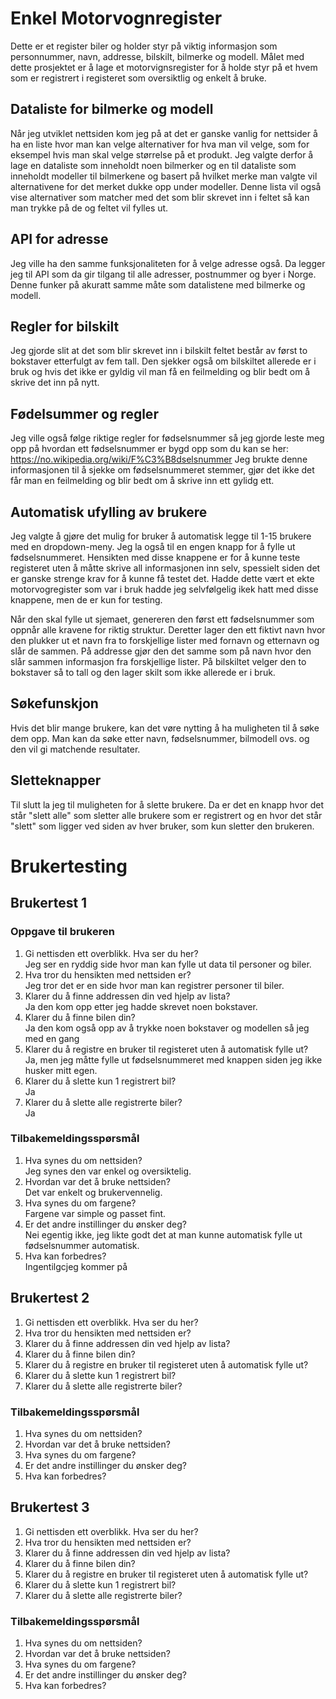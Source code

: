 <h1>Enkel Motorvognregister</h1>
Dette er et register biler og holder styr på viktig informasjon som personnummer, navn, addresse, bilskilt, bilmerke og modell. Målet med dette prosjektet er å lage et motorvignsregister for å holde styr på et hvem som er registrert i registeret som oversiktlig og enkelt å bruke.

<h2>Dataliste for bilmerke og modell</h2>
Når jeg utviklet nettsiden kom jeg på at det er ganske vanlig for nettsider å ha en liste hvor man kan velge alternativer for hva man vil velge, som for eksempel hvis man skal velge størrelse på et produkt. Jeg valgte derfor å lage en dataliste som inneholdt noen bilmerker og en til dataliste som inneholdt modeller til bilmerkene og basert på hvilket merke man valgte vil alternativene for det merket dukke opp under modeller. Denne lista vil også vise alternativer som matcher med det som blir skrevet inn i feltet så kan man trykke på de og feltet vil fylles ut.

<h2>API for adresse</h2>
Jeg ville ha den samme funksjonaliteten for å velge adresse også. Da legger jeg til API som da gir tilgang til alle adresser, postnummer og byer i Norge. Denne funker på akuratt samme måte som datalistene med bilmerke og modell.

<h2>Regler for bilskilt</h2>

Jeg gjorde slit at det som blir skrevet inn i bilskilt feltet består av først to bokstaver etterfulgt av fem tall. Den sjekker også om bilskiltet allerede er i bruk og hvis det ikke er gyldig vil man få en feilmelding og blir bedt om å skrive det inn på nytt. 

<h2>Fødelsummer og regler</h2>

Jeg ville også følge riktige regler for fødselsnummer så jeg gjorde leste meg opp på hvordan ett fødselsnummer er bygd opp som du kan se her: https://no.wikipedia.org/wiki/F%C3%B8dselsnummer 
Jeg brukte denne informasjonen til å sjekke om fødselsnummeret stemmer, gjør det ikke det får man en feilmelding og blir bedt om å skrive inn ett gylidg ett.

<h2>Automatisk ufylling av brukere</h2>

Jeg valgte å gjøre det mulig for bruker å automatisk legge til 1-15 brukere med en dropdown-meny. Jeg la også til en engen knapp for å fylle ut fødselsnummeret. Hensikten med disse knappene er for å kunne teste registeret uten å måtte skrive all informasjonen inn selv, spessielt siden det er ganske strenge krav for å kunne få testet det. Hadde dette vært et ekte motorvogregister som var i bruk hadde jeg selvfølgelig ikek hatt med disse knappene, men de er kun for testing.

Når den skal fylle ut sjemaet, genereren den først ett fødselsnummer som oppnår alle kravene for riktig struktur. Deretter lager den ett fiktivt navn hvor den plukker ut et navn fra to forskjellige lister med fornavn og etternavn og slår de sammen. På addresse gjør den det samme som på navn hvor den slår sammen informasjon fra forskjellige lister. På bilskiltet velger den to bokstaver så to tall og den lager skilt som ikke allerede er i bruk. 

<h2>Søkefunskjon</h2>

Hvis det blir mange brukere, kan det vøre nytting å ha muligheten til å søke dem opp. Man kan da søke etter navn, fødselsnummer, bilmodell ovs. og den vil gi matchende resultater.

<h2>Sletteknapper</h2>

Til slutt la jeg til muligheten for å slette brukere. Da er det en knapp hvor det står "slett alle" som sletter alle brukere som er registrert og en hvor det står "slett" som ligger ved siden av hver bruker, som kun sletter den brukeren.

<h1>Brukertesting</h1>

<h2>Brukertest 1</h2>

<h3>Oppgave til brukeren</h3>

1. Gi nettisden ett overblikk. Hva ser du her? <br>
   Jeg ser en ryddig side hvor man kan fylle ut data til personer og biler.
2. Hva tror du hensikten med nettsiden er? <br>
   Jeg tror det er en side hvor man kan registrer personer til biler. 
3. Klarer du å finne addressen din ved hjelp av lista? <br>
   Ja den kom opp etter jeg hadde skrevet noen bokstaver. 
4. Klarer du å finne bilen din? <br>
   Ja den kom også opp av å trykke noen bokstaver og modellen så jeg med en gang 
5. Klarer du å registre en bruker til registeret uten å automatisk fylle ut? <br>
   Ja, men jeg måtte fylle ut fødselsnummeret med knappen siden jeg ikke husker mitt egen. 
6. Klarer du å slette kun 1 registrert bil? <br>
   Ja 
7. Klarer du å slette alle registrerte biler? <br>
   Ja 
   
<h3>Tilbakemeldingsspørsmål</h3>

1. Hva synes du om nettsiden? <br>
   Jeg synes den var enkel og oversiktelig.
2. Hvordan var det å bruke nettsiden? <br>
   Det var enkelt og brukervennelig.
3. Hva synes du om fargene? <br>
   Fargene var simple og passet fint.
4. Er det andre instillinger du ønsker deg? <br>
   Nei egentig ikke, jeg likte godt det at man kunne automatisk fylle ut fødselsnummer automatisk.
5. Hva kan forbedres? <br>
   Ingentilgcjeg kommer på

<h2>Brukertest 2</h2>

1. Gi nettisden ett overblikk. Hva ser du her? <br>
2. Hva tror du hensikten med nettsiden er?
3. Klarer du å finne addressen din ved hjelp av lista? <br>
4. Klarer du å finne bilen din? <br>
5. Klarer du å registre en bruker til registeret uten å automatisk fylle ut? <br>
6. Klarer du å slette kun 1 registrert bil? <br>
7. Klarer du å slette alle registrerte biler? <br>

<h3>Tilbakemeldingsspørsmål</h3>

1. Hva synes du om nettsiden? <br>
2. Hvordan var det å bruke nettsiden? <br>
3. Hva synes du om fargene? <br>
4. Er det andre instillinger du ønsker deg? <br>
5. Hva kan forbedres? <br>

<h2>Brukertest 3</h2>

1. Gi nettisden ett overblikk. Hva ser du her? <br>
2. Hva tror du hensikten med nettsiden er?
3. Klarer du å finne addressen din ved hjelp av lista? <br>
4. Klarer du å finne bilen din? <br>
5. Klarer du å registre en bruker til registeret uten å automatisk fylle ut? <br>
6. Klarer du å slette kun 1 registrert bil? <br>
7. Klarer du å slette alle registrerte biler? <br>

<h3>Tilbakemeldingsspørsmål</h3>

1. Hva synes du om nettsiden? <br>
2. Hvordan var det å bruke nettsiden? <br>
3. Hva synes du om fargene? <br>
4. Er det andre instillinger du ønsker deg? <br>
5. Hva kan forbedres? <br>

